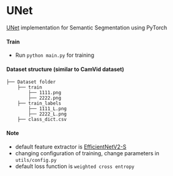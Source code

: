 # UNet

[UNet](https://arxiv.org/abs/1505.04597) implementation for Semantic Segmentation using PyTorch

#### Train
* Run `python main.py` for training

#### Dataset structure (similar to CamVid dataset)
    ├── Dataset folder 
        ├── train
            ├── 1111.png
            ├── 2222.png
        ├── train_labels
            ├── 1111_L.png
            ├── 2222_L.png
        ├── class_dict.csv
 
#### Note 
* default feature extractor is [EfficientNetV2-S](https://arxiv.org/pdf/2104.00298.pdf)
* changing configuration of training, change parameters in `utils/config.py`
* default loss function is `weighted cross entropy`
